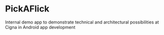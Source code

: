 # PickAFlick

Internal demo app to demonstrate technical and architectural possibilities at Cigna in Android app development